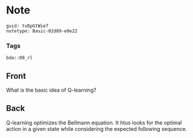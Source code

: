 # Note
```
guid: tvDpGtWie7
notetype: Basic-02d89-e0e22
```

### Tags
```
bda::09_rl
```

## Front
What is the basic idea of Q-learning?

## Back
Q-learning optimizes the Bellmann equation. It htus looks for the optimal action in a given state while considering the expected following sequence.
